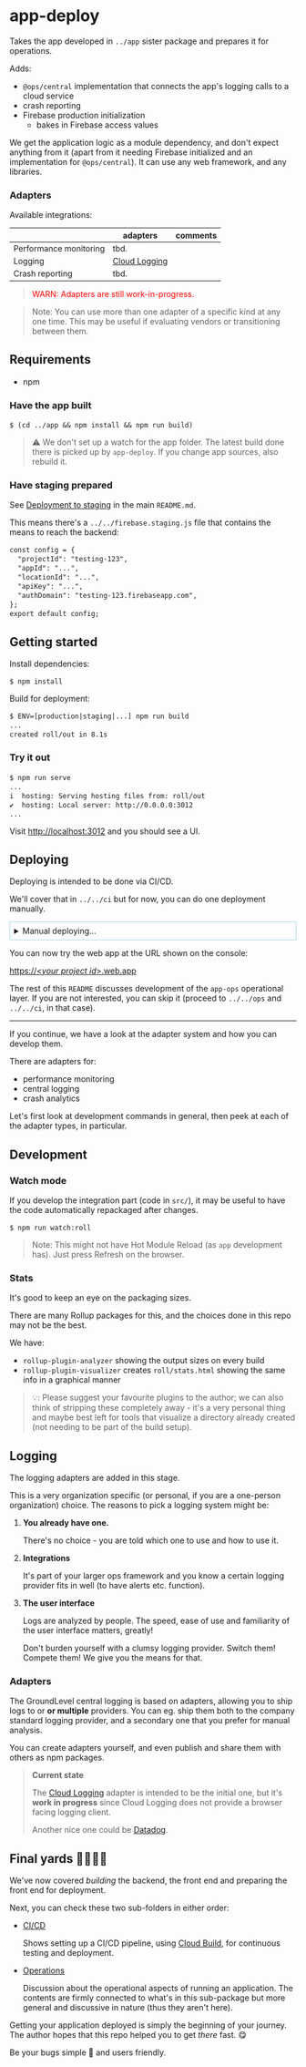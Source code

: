 # app-deploy

Takes the app developed in `../app` sister package and prepares it for operations.

Adds:

- `@ops/central` implementation that connects the app's logging calls to a cloud service
- crash reporting
- Firebase production initialization
  - bakes in Firebase access values

We get the application logic as a module dependency, and don't expect anything from it (apart from it needing Firebase initialized and an implementation for `@ops/central`). It can use any web framework, and any libraries.

### Adapters

Available integrations:

||adapters|comments|
|---|---|---|
|Performance monitoring|tbd.|
|Logging|[Cloud Logging](https://cloud.google.com/logging)|
|Crash reporting|tbd.|

><font color=red>WARN: Adapters are still work-in-progress.</font>

<p />

>Note: You can use more than one adapter of a specific kind at any one time. This may be useful if evaluating vendors or transitioning between them.

<!-- DELME?
### Relation to deployment

For this sub-package, you need to log in to a Firebase project (instructions below).

This project can be a staging project - you should only deal with the production instance via CI/CD. This allows you eg. to develop the operational wrapping, but often even being in this sub-package is not necessary: CI/CD takes your backend and app, and changes here are presumed to be rather rare.
-->


## Requirements

- npm

### Have the app built

```
$ (cd ../app && npm install && npm run build)
```

>⚠️ We don't set up a watch for the app folder. The latest build done there is picked up by `app-deploy`. If you change app sources, also rebuild it.

### Have staging prepared

See [Deployment to staging](../../README.md#deployment-to-staging) in the main `README.md`.

<!-- Editor's note:
The link above should work in GitHub; it doesn't work with the MacDown editor
-->

This means there's a `../../firebase.staging.js` file that contains the means to reach the backend:

```
const config = {
  "projectId": "testing-123",
  "appId": "...",
  "locationId": "...",
  "apiKey": "...",
  "authDomain": "testing-123.firebaseapp.com",
};
export default config;
```

## Getting started

Install dependencies:

```
$ npm install
```

Build for deployment:

```
$ ENV=[production|staging|...] npm run build
...
created roll/out in 8.1s
```

### Try it out

```
$ npm run serve
...
i  hosting: Serving hosting files from: roll/out
✔  hosting: Local server: http://0.0.0.0:3012
...
```

Visit [http://localhost:3012](http://localhost:3012) and you should see a UI.


## Deploying

Deploying is intended to be done via CI/CD.

We'll cover that in `../../ci` but for now, you can do one deployment manually.

<details style="border: 1px solid lightblue; padding: 0.5em;"><summary>Manual deploying...</summary>

### Manual deploying (just in case..)

```
$ docker run -it --rm -v $(pwd)/..:/work -w /work -p 9005:9005 firebase-ci-builder:9.16.0-node16-npm7 /bin/bash
```

Within Docker:

```
# firebase login
...
Visit this URL on this device to log in:
https://accounts.google.com/o/oauth2/auth?client_id=563584335869-...9005
```

Copy-paste the URL to a browser, visit it and sign in.

![](.images/firebase-login-wohoo.png)

Close the browser and return to the Docker.

```
# cd app-deploy-ops
```

```
# firebase use --add
```

Select the right project, give a fake alias (eg. `abc`), and you're in. 

>This is the state that CI/CD would normally operate in. You can now run commands intended for CI.

```
# npm run ci:build
...
worker in 370ms
...
@firebase/app (imported by src/main.js, adapters/cloudLogging/proxy.js)
@local/app (imported by src/main.js)
created roll/out in 575ms
```

>The CI build picks the activation values from the active project. It does not need a `../../firebase.{env}.js`.

If all went well, proceed with deployment:

```
# npm run ci:deploy
...
=== Deploying to 'groundlevel-160221'...

i  deploying hosting
i  hosting[groundlevel-160221]: beginning deploy...
i  hosting[groundlevel-160221]: found 14 files in vite/out
✔  hosting[groundlevel-160221]: file upload complete
i  hosting[groundlevel-160221]: finalizing version...
✔  hosting[groundlevel-160221]: version finalized
i  hosting[groundlevel-160221]: releasing new version...
✔  hosting[groundlevel-160221]: release complete

✔  Deploy complete!

Project Console: https://console.firebase.google.com/project/groundlevel-160221/overview
Hosting URL: https://groundlevel-160221.web.app
```
</details>

You can now try the web app at the URL shown on the console:

[https://&lt;<i>your project id</i>&gt;.web.app](https://YOUR-PROJECT-ID.web.app)

The rest of this `README` discusses development of the `app-ops` operational layer. If you are not interested, you can skip it (proceed to `../../ops` and `../../ci`, in that case).

---

If you continue, we have a look at the adapter system and how you can develop them.

There are adapters for:

- performance monitoring
- central logging
- crash analytics

Let's first look at development commands in general, then peek at each of the adapter types, in particular.

## Development

### Watch mode

If you develop the integration part (code in `src/`), it may be useful to have the code automatically repackaged after changes.

```
$ npm run watch:roll
```

>Note: This might not have Hot Module Reload (as `app` development has). Just press Refresh on the browser.

<!-- contributions on setting up HMR for Rollup are welcome :) #help
-->

### Stats

It's good to keep an eye on the packaging sizes.

There are many Rollup packages for this, and the choices done in this repo may not be the best.

We have:

- `rollup-plugin-analyzer` showing the output sizes on every build
- `rollup-plugin-visualizer` creates `roll/stats.html` showing the same info in a graphical manner

>💡: Please suggest your favourite plugins to the author; we can also think of stripping these completely away - it's a very personal thing and maybe best left for tools that visualize a directory already created (not needing to be part of the build setup).


<!--
## Performance monitoring

...tbd.
-->

## Logging

The logging adapters are added in this stage.

This is a very organization specific (or personal, if you are a one-person organization) choice. The reasons to pick a logging system might be:

1. **You already have one.** 

	There's no choice - you are told which one to use and how to use it.

2. **Integrations**

	It's part of your larger ops framework and you know a certain logging provider fits in well (to have alerts etc. function).

3. **The user interface**

	Logs are analyzed by people. The speed, ease of use and familiarity of the user interface matters, greatly!
	
	Don't burden yourself with a clumsy logging provider. Switch them! Compete them! We give you the means for that.

### Adapters

The GroundLevel central logging is based on adapters, allowing you to ship logs to or **or multiple** providers. You can eg. ship them both to the company standard logging provider, and a secondary one that you prefer for manual analysis.

You can create adapters yourself, and even publish and share them with others as npm packages.

>**Current state**
>
>The [Cloud Logging](https://cloud.google.com/logging) adapter is intended to be the initial one, but it's **work in progress** since Cloud Logging does not provide a browser facing logging client.
>
>Another nice one could be [Datadog](https://www.datadoghq.com). 

<!--
## Crash analytics

...tbd.
-->

## Final yards 🏃‍♂️🏃‍♀️

We've now covered *building* the backend, the front end and preparing the front end for deployment.

Next, you can check these two sub-folders in either order:

- [CI/CD](../../ci/README.md)

   Shows setting up a CI/CD pipeline, using [Cloud Build](https://cloud.google.com/build), for continuous testing and deployment.

- [Operations](../../ops/README.md)

   Discussion about the operational aspects of running an application. The contents are firmly connected to what's in this sub-package but more general and discussive in nature (thus they aren't here).


Getting your application deployed is simply the beginning of your journey. The author hopes that this repo helped you to get *there* fast. 😋 

<!--
But now what?

Have a look at the [ops](../../ops) folder. It has documentation about how one can build operational prowness on top of a running product.

Then... build features... test... deploy... monitor... 🔁
-->

Be your bugs simple 🐞 and users friendly.
